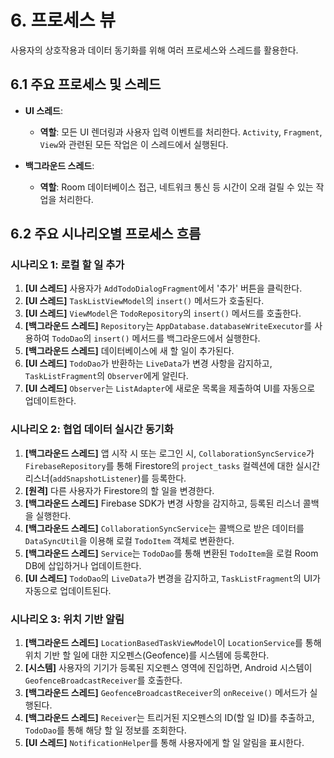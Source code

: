 # 6. 프로세스 뷰

사용자의 상호작용과 데이터 동기화를 위해 여러 프로세스와 스레드를 활용한다.

## 6.1 주요 프로세스 및 스레드

*   **UI 스레드**:
    *   **역할**: 모든 UI 렌더링과 사용자 입력 이벤트를 처리한다. `Activity`, `Fragment`, `View`와 관련된 모든 작업은 이 스레드에서 실행된다.

*   **백그라운드 스레드**:
    *   **역할**: Room 데이터베이스 접근, 네트워크 통신 등 시간이 오래 걸릴 수 있는 작업을 처리한다.

## 6.2 주요 시나리오별 프로세스 흐름

### 시나리오 1: 로컬 할 일 추가
1.  **[UI 스레드]** 사용자가 `AddTodoDialogFragment`에서 '추가' 버튼을 클릭한다.
2.  **[UI 스레드]** `TaskListViewModel`의 `insert()` 메서드가 호출된다.
3.  **[UI 스레드]** `ViewModel`은 `TodoRepository`의 `insert()` 메서드를 호출한다.
4.  **[백그라운드 스레드]** `Repository`는 `AppDatabase.databaseWriteExecutor`를 사용하여 `TodoDao`의 `insert()` 메서드를 백그라운드에서 실행한다.
5.  **[백그라운드 스레드]** 데이터베이스에 새 할 일이 추가된다.
6.  **[UI 스레드]** `TodoDao`가 반환하는 `LiveData`가 변경 사항을 감지하고, `TaskListFragment`의 `Observer`에게 알린다.
7.  **[UI 스레드]** `Observer`는 `ListAdapter`에 새로운 목록을 제출하여 UI를 자동으로 업데이트한다.

### 시나리오 2: 협업 데이터 실시간 동기화
1.  **[백그라운드 스레드]** 앱 시작 시 또는 로그인 시, `CollaborationSyncService`가 `FirebaseRepository`를 통해 Firestore의 `project_tasks` 컬렉션에 대한 실시간 리스너(`addSnapshotListener`)를 등록한다.
2.  **[원격]** 다른 사용자가 Firestore의 할 일을 변경한다.
3.  **[백그라운드 스레드]** Firebase SDK가 변경 사항을 감지하고, 등록된 리스너 콜백을 실행한다.
4.  **[백그라운드 스레드]** `CollaborationSyncService`는 콜백으로 받은 데이터를 `DataSyncUtil`을 이용해 로컬 `TodoItem` 객체로 변환한다.
5.  **[백그라운드 스레드]** `Service`는 `TodoDao`를 통해 변환된 `TodoItem`을 로컬 Room DB에 삽입하거나 업데이트한다.
6.  **[UI 스레드]** `TodoDao`의 `LiveData`가 변경을 감지하고, `TaskListFragment`의 UI가 자동으로 업데이트된다.

### 시나리오 3: 위치 기반 알림
1.  **[백그라운드 스레드]** `LocationBasedTaskViewModel`이 `LocationService`를 통해 위치 기반 할 일에 대한 지오펜스(Geofence)를 시스템에 등록한다.
2.  **[시스템]** 사용자의 기기가 등록된 지오펜스 영역에 진입하면, Android 시스템이 `GeofenceBroadcastReceiver`를 호출한다.
3.  **[백그라운드 스레드]** `GeofenceBroadcastReceiver`의 `onReceive()` 메서드가 실행된다.
4.  **[백그라운드 스레드]** `Receiver`는 트리거된 지오펜스의 ID(할 일 ID)를 추출하고, `TodoDao`를 통해 해당 할 일 정보를 조회한다.
5.  **[UI 스레드]** `NotificationHelper`를 통해 사용자에게 할 일 알림을 표시한다.
